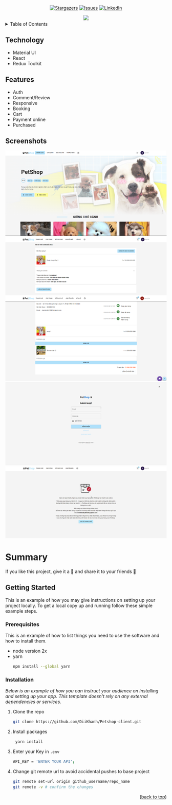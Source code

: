 <a id="readme-top"></a>
<div align="center">

[![Stargazers][stars-shield]][stars-url]
[![Issues][issues-shield]][issues-url]
[![LinkedIn][linkedin-shield]][linkedin-url]

</div>

<div align="center">
<img src="https://readme-typing-svg.demolab.com?font=Fira+Code&pause=1000&center=true&vCenter=true&width=435&lines=PetShop+Client+-+Duy+Khanh">
</div>

<!-- TABLE OF CONTENTS -->
<details>
  <summary>Table of Contents</summary>
  <ol>
    <li>
      <a href="#about-the-project">About The Project</a>
      <ul>
        <li><a href="#built-with">Built With</a></li>
      </ul>
    </li>
    <li>
      <a href="#getting-started">Getting Started</a>
      <ul>
        <li><a href="#prerequisites">Prerequisites</a></li>
        <li><a href="#installation">Installation</a></li>
      </ul>
    </li>
    <li><a href="#usage">Usage</a></li>
    <li><a href="#roadmap">Roadmap</a></li>
    <li><a href="#contributing">Contributing</a></li>
    <li><a href="#license">License</a></li>
    <li><a href="#contact">Contact</a></li>
    <li><a href="#acknowledgments">Acknowledgments</a></li>
  </ol>
</details>

## Technology
- Material UI
- React
- Redux Toolkit
## Features
- Auth
- Comment/Review
- Responsive
- Booking
- Cart
- Payment online
- Purchased
## Screenshots
![Home](/demo/home1.png)
![Detail](/demo/ho-so-thu-cung-1.png)
![Review](/demo/comment1.png)
![Login](/demo/login.png)
![Success](/demo/successpage.png)

# Summary

If you like this project, give it a 🌟 and share it to your friends 💖

<!-- GETTING STARTED -->
## Getting Started

This is an example of how you may give instructions on setting up your project locally.
To get a local copy up and running follow these simple example steps.

### Prerequisites

This is an example of how to list things you need to use the software and how to install them.
* node version 2x
* yarn
  ```sh
  npm install --global yarn
  ```

### Installation

_Below is an example of how you can instruct your audience on installing and setting up your app. This template doesn't rely on any external dependencies or services._

1. Clone the repo
   ```sh
   git clone https://github.com/DiiKhanh/Petshop-client.git
   ```
3. Install packages
   ```sh
    yarn install
   ```
4. Enter your Key in `.env`
   ```sh
   API_KEY = 'ENTER YOUR API';
   ```
5. Change git remote url to avoid accidental pushes to base project
   ```sh
   git remote set-url origin github_username/repo_name
   git remote -v # confirm the changes
   ```

<p align="right">(<a href="#readme-top">back to top</a>)</p>

<!-- MARKDOWN LINKS & IMAGES -->
<!-- https://www.markdownguide.org/basic-syntax/#reference-style-links -->
[stars-shield]: https://img.shields.io/github/stars/DiiKhanh/Petshop-client?style=for-the-badge
[stars-url]: https://github.com/DiiKhanh/Petshop-client/stargazers
[issues-shield]: https://img.shields.io/github/issues/DiiKhanh/Petshop-client?style=for-the-badge
[issues-url]: https://github.com/DiiKhanh/Petshop-client/issues
[linkedin-shield]: https://img.shields.io/badge/-LinkedIn-black.svg?style=for-the-badge&logo=linkedin&colorB=555
[linkedin-url]: https://www.linkedin.com/in/ph%E1%BA%A1m-duy-kh%C3%A1nh-740465233/
